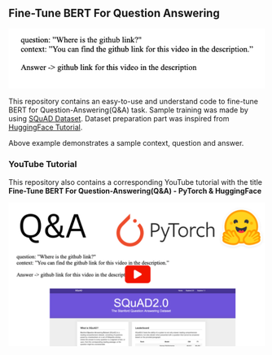 ## Fine-Tune BERT For Question Answering

![Sample Result](./assets/qa-sample.png)

This repository contains an easy-to-use and understand code to fine-tune BERT for Question-Answering(Q&A) task. Sample training was made by using [SQuAD Dataset](https://rajpurkar.github.io/SQuAD-explorer/). Dataset preparation part was inspired from [HuggingFace Tutorial](https://huggingface.co/transformers/v3.2.0/custom_datasets.html#question-answering-with-squad-2-0).

Above example demonstrates a sample context, question and answer. 

### YouTube Tutorial
This repository also contains a corresponding YouTube tutorial with the title **Fine-Tune BERT For Question-Answering(Q&A) - PyTorch & HuggingFace**

[![Thumbnail](./assets/youtube-thumbnail.png)](https://www.youtube.com/watch?v=PikqVppe408&t=9s)
